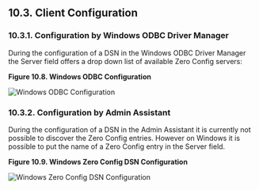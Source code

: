 <div id="mt_zeroclientconf" class="section">

<div class="titlepage">

<div>

<div>

## 10.3. Client Configuration

</div>

</div>

</div>

<div id="mt_zeroclientdm" class="section">

<div class="titlepage">

<div>

<div>

### 10.3.1. Configuration by Windows ODBC Driver Manager

</div>

</div>

</div>

During the configuration of a DSN in the Windows ODBC Driver Manager the
Server field offers a drop down list of available Zero Config servers:

<div class="figure-float">

<div id="mt_odbccl5b" class="figure">

**Figure 10.8. Windows ODBC Configuration**

<div class="figure-contents">

<div class="mediaobject">

![Windows ODBC Configuration](images/odbccl5.gif)

</div>

</div>

</div>

  

</div>

</div>

<div id="mt_zeroclientaa" class="section">

<div class="titlepage">

<div>

<div>

### 10.3.2. Configuration by Admin Assistant

</div>

</div>

</div>

During the configuration of a DSN in the Admin Assistant it is currently
not possible to discover the Zero Config entries. However on Windows it
is possible to put the name of a Zero Config entry in the Server field.

<div class="figure-float">

<div id="mt_zerowiz10" class="figure">

**Figure 10.9. Windows Zero Config DSN Configuration**

<div class="figure-contents">

<div class="mediaobject">

![Windows Zero Config DSN Configuration](images/zerowiz10.png)

</div>

</div>

</div>

  

</div>

</div>

</div>
